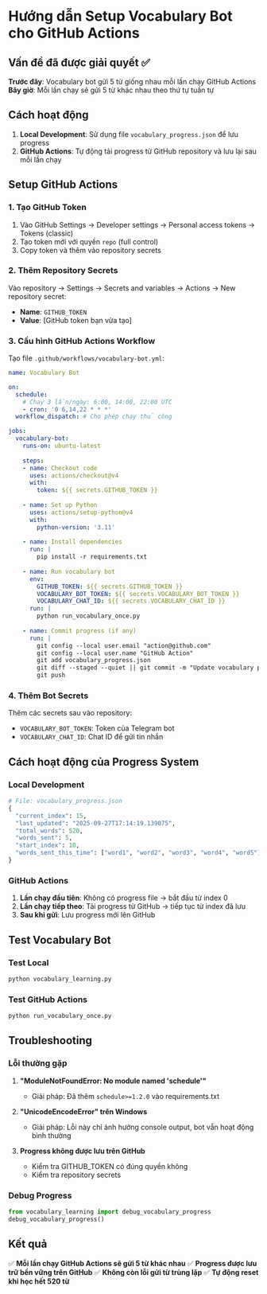 # Hướng dẫn Setup Vocabulary Bot cho GitHub Actions

## Vấn đề đã được giải quyết ✅

**Trước đây**: Vocabulary bot gửi 5 từ giống nhau mỗi lần chạy GitHub Actions
**Bây giờ**: Mỗi lần chạy sẽ gửi 5 từ khác nhau theo thứ tự tuần tự

## Cách hoạt động

1. **Local Development**: Sử dụng file `vocabulary_progress.json` để lưu progress
2. **GitHub Actions**: Tự động tải progress từ GitHub repository và lưu lại sau mỗi lần chạy

## Setup GitHub Actions

### 1. Tạo GitHub Token

1. Vào GitHub Settings → Developer settings → Personal access tokens → Tokens (classic)
2. Tạo token mới với quyền `repo` (full control)
3. Copy token và thêm vào repository secrets

### 2. Thêm Repository Secrets

Vào repository → Settings → Secrets and variables → Actions → New repository secret:

- **Name**: `GITHUB_TOKEN`
- **Value**: [GitHub token bạn vừa tạo]

### 3. Cấu hình GitHub Actions Workflow

Tạo file `.github/workflows/vocabulary-bot.yml`:

```yaml
name: Vocabulary Bot

on:
  schedule:
    # Chạy 3 lần/ngày: 6:00, 14:00, 22:00 UTC
    - cron: '0 6,14,22 * * *'
  workflow_dispatch: # Cho phép chạy thủ công

jobs:
  vocabulary-bot:
    runs-on: ubuntu-latest
    
    steps:
    - name: Checkout code
      uses: actions/checkout@v4
      with:
        token: ${{ secrets.GITHUB_TOKEN }}
    
    - name: Set up Python
      uses: actions/setup-python@v4
      with:
        python-version: '3.11'
    
    - name: Install dependencies
      run: |
        pip install -r requirements.txt
    
    - name: Run vocabulary bot
      env:
        GITHUB_TOKEN: ${{ secrets.GITHUB_TOKEN }}
        VOCABULARY_BOT_TOKEN: ${{ secrets.VOCABULARY_BOT_TOKEN }}
        VOCABULARY_CHAT_ID: ${{ secrets.VOCABULARY_CHAT_ID }}
      run: |
        python run_vocabulary_once.py
    
    - name: Commit progress (if any)
      run: |
        git config --local user.email "action@github.com"
        git config --local user.name "GitHub Action"
        git add vocabulary_progress.json
        git diff --staged --quiet || git commit -m "Update vocabulary progress"
        git push
```

### 4. Thêm Bot Secrets

Thêm các secrets sau vào repository:

- `VOCABULARY_BOT_TOKEN`: Token của Telegram bot
- `VOCABULARY_CHAT_ID`: Chat ID để gửi tin nhắn

## Cách hoạt động của Progress System

### Local Development
```python
# File: vocabulary_progress.json
{
  "current_index": 15,
  "last_updated": "2025-09-27T17:14:19.139075",
  "total_words": 520,
  "words_sent": 5,
  "start_index": 10,
  "words_sent_this_time": ["word1", "word2", "word3", "word4", "word5"]
}
```

### GitHub Actions
1. **Lần chạy đầu tiên**: Không có progress file → bắt đầu từ index 0
2. **Lần chạy tiếp theo**: Tải progress từ GitHub → tiếp tục từ index đã lưu
3. **Sau khi gửi**: Lưu progress mới lên GitHub

## Test Vocabulary Bot

### Test Local
```bash
python vocabulary_learning.py
```

### Test GitHub Actions
```bash
python run_vocabulary_once.py
```

## Troubleshooting

### Lỗi thường gặp

1. **"ModuleNotFoundError: No module named 'schedule'"**
   - Giải pháp: Đã thêm `schedule>=1.2.0` vào requirements.txt

2. **"UnicodeEncodeError" trên Windows**
   - Giải pháp: Lỗi này chỉ ảnh hưởng console output, bot vẫn hoạt động bình thường

3. **Progress không được lưu trên GitHub**
   - Kiểm tra GITHUB_TOKEN có đúng quyền không
   - Kiểm tra repository secrets

### Debug Progress

```python
from vocabulary_learning import debug_vocabulary_progress
debug_vocabulary_progress()
```

## Kết quả

✅ **Mỗi lần chạy GitHub Actions sẽ gửi 5 từ khác nhau**
✅ **Progress được lưu trữ bền vững trên GitHub**
✅ **Không còn lỗi gửi từ trùng lặp**
✅ **Tự động reset khi học hết 520 từ**
